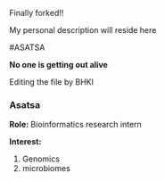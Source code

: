 


Finally forked!!

My personal description will reside here


#ASATSA

**No one is getting out alive**

Editing the file by BHKI
### Asatsa
**Role:** Bioinformatics research intern

**Interest:**
1. Genomics
2. microbiomes
